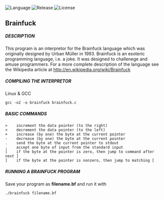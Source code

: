 ![Language](https://img.shields.io/badge/language-C-lightgray.svg)
![Release](https://img.shields.io/github/release/druciferre/brainfuck.svg)
![License](https://img.shields.io/github/license/druciferre/brainfuck.svg?maxAge=2592000)

## Brainfuck


##### DESCRIPTION

This program is an interpretor for the Brainfuck language which was originally
designed by Urban Müller in 1993. Brainfuck is an esoteric programming language,
i.e. a joke. It was designed to challenege and amuse programmers. For a more
complete description of the language see the Wikipedia article at
http://en.wikipedia.org/wiki/Brainfuck

##### COMPILING THE INTERPRETOR
 Linux & GCC

    gcc -o2 -o brainfuck brainfuck.c


##### BASIC COMMANDS
    >    increment the data pointer (to the right)
    <    decrement the data pointer (to the left)
    +    increase (by one) the byte at the current pointer
    -    decrease (by one) the byte at the current pointer
    .    send the byte at the current pointer to stdout
    ,    accept one byte of input from the standard input
    [    if the byte at the pointer is zero, then jump to command after next ]
    ]    if the byte at the pointer is nonzero, then jump to matching [

##### RUNNING A BRAINFUCK PROGRAM

Save your program as **filename.bf** and run it with

    ./brainfuck filename.bf
